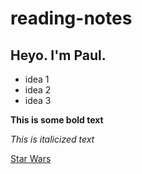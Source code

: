 # reading-notes

## Heyo. I'm Paul.
- idea 1
- idea 2
- idea 3

**This is some bold text**

*This is italicized text*

[Star Wars](https://www.starwars.com/)
